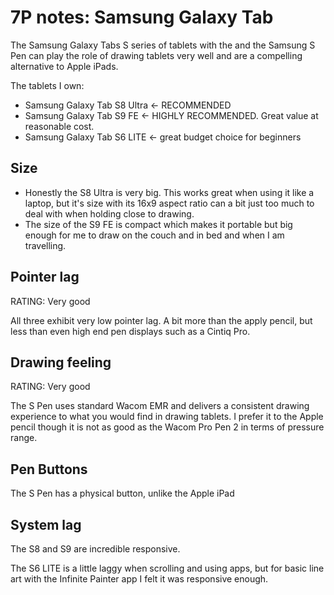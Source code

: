 # 7P notes: Samsung Galaxy Tab

The Samsung Galaxy Tabs S series of tablets with the and the Samsung S Pen can play the role of drawing tablets very well and are a compelling alternative to Apple iPads.

The tablets I own:

* Samsung Galaxy Tab S8 Ultra <- RECOMMENDED
* Samsung Galaxy Tab S9 FE <- HIGHLY RECOMMENDED. Great value at reasonable cost.
* Samsung Galaxy Tab S6 LITE <- great budget choice for beginners

## Size

* Honestly the S8 Ultra is very big. This works great when using it like a laptop, but it's size with its 16x9 aspect ratio can a bit just too much to deal with when holding close to drawing.
* The size of the S9 FE is compact which makes it portable but big enough for me to draw on the couch and in bed and when I am travelling.  &#x20;

## Pointer lag

RATING: Very good

All three exhibit very low pointer lag. A bit more than the apply pencil, but less than even high end pen displays such as a Cintiq Pro.

## Drawing feeling

RATING: Very good

The S Pen uses standard Wacom EMR and delivers a consistent drawing experience to what you would find in drawing tablets. I prefer it to the Apple pencil though it is not as good as the Wacom Pro Pen 2 in terms of pressure range.

## Pen Buttons

The S Pen has a physical button, unlike the Apple iPad&#x20;

## System lag

The S8 and S9 are incredible responsive.

The S6 LITE is a little laggy when scrolling and using apps, but for basic line art with the Infinite Painter app I felt it was responsive enough.&#x20;

